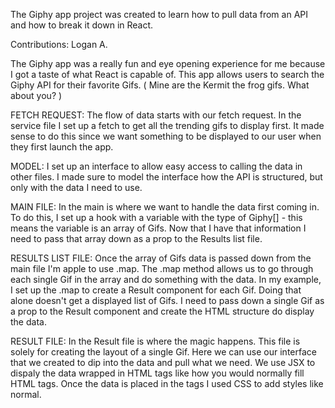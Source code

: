 The Giphy app project was created to learn how to pull data from an API and how to break it down in React. 

Contributions: Logan A.

The Giphy app was a really fun and eye opening experience for me because I got a taste of what React is capable of. This app allows users to search the Giphy API for their
favorite Gifs. ( Mine are the Kermit the frog gifs. What about you? )



FETCH REQUEST: The flow of data starts with our fetch request. In the service file I set up a fetch to get all the trending gifs to display first. It made sense to do this since
we want something to be displayed to our user when they first launch the app. 

MODEL: I set up an interface to allow easy access to calling the data in other files. I made sure to model the interface how the API is structured, but only with the data I
need to use. 

MAIN FILE: In the main is where we want to handle the data first coming in. To do this, I set up a hook with a variable with the type of Giphy[] - this means the variable is an
array of Gifs. Now that I have that information I need to pass that array down as a prop to the Results list file.

RESULTS LIST FILE: Once the array of Gifs data is passed down from the main file I'm apple to use .map. The .map method allows us to go through each single Gif in the array and do
something with the data. In my example, I set up the .map to create a Result component for each Gif. Doing that alone doesn't get a displayed list of Gifs. I need to pass down a
single Gif as a prop to the Result component and create the HTML structure do display the data.

RESULT FILE: In the Result file is where the magic happens. This file is solely for creating the layout of a single Gif. Here we can use our interface that we created to dip into the data and pull what we need. We use JSX to dispaly the data wrapped in HTML tags like how you would normally fill HTML tags. Once the data is placed in the tags I used CSS to add styles like normal.

